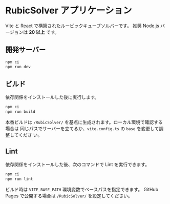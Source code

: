 # RubicSolver アプリケーション

Vite と React で構築されたルービックキューブソルバーです。
推奨 Node.js バージョンは **20 以上** です。

## 開発サーバー

```bash
npm ci
npm run dev
```

## ビルド

依存関係をインストールした後に実行します。

```bash
npm ci
npm run build
```

本番ビルドは `/RubicSolver/` を基点に生成されます。ローカル環境で確認する場合は
同じパスでサーバーを立てるか、`vite.config.ts` の `base` を変更して調整してくださ
い。

## Lint

依存関係をインストールした後、次のコマンドで Lint を実行できます。

```bash
npm ci
npm run lint
```

ビルド時は `VITE_BASE_PATH` 環境変数でベースパスを指定できます。
GitHub Pages で公開する場合は `/RubicSolver/` を設定してください。

